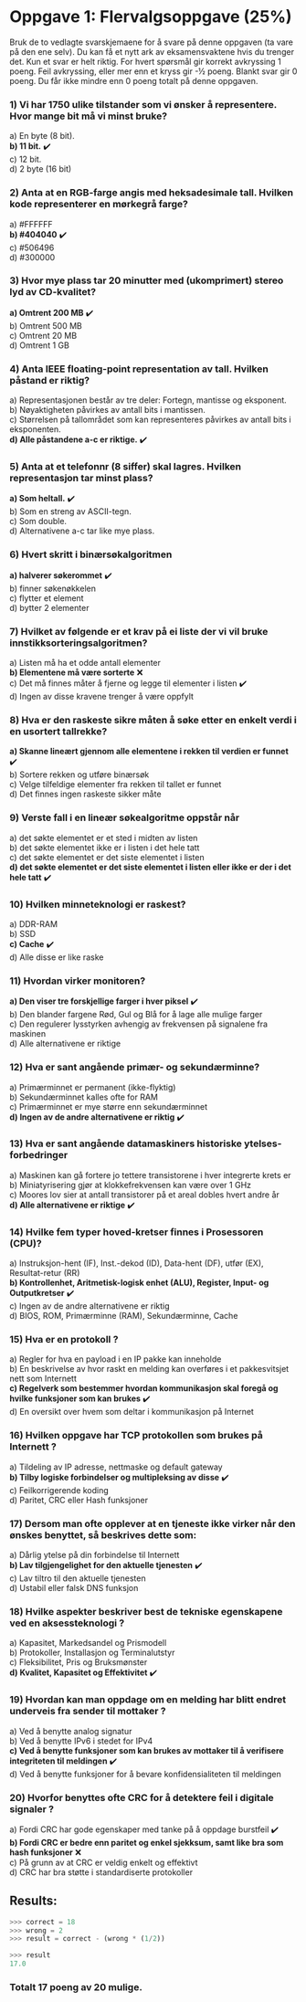 # Oppgave 1: Flervalgsoppgave (25%)

Bruk de to vedlagte svarskjemaene for å svare på denne oppgaven (ta vare på den ene selv). Du kan
få et nytt ark av eksamensvaktene hvis du trenger det. Kun et svar er helt riktig. For hvert
spørsmål gir korrekt avkryssing 1 poeng. Feil avkryssing, eller mer enn et kryss gir -½ poeng.
Blankt svar gir 0 poeng. Du får ikke mindre enn 0 poeng totalt på denne oppgaven.

### 1) Vi har 1750 ulike tilstander som vi ønsker å representere. Hvor mange bit må vi minst bruke?

a) En byte (8 bit).\
**b) 11 bit.** :heavy_check_mark:\
c) 12 bit.\
d) 2 byte (16 bit)

### 2) Anta at en RGB-farge angis med heksadesimale tall. Hvilken kode representerer en mørkegrå farge?

a) #FFFFFF\
**b) #404040** :heavy_check_mark:\
c) #506496\
d) #300000

### 3) Hvor mye plass tar 20 minutter med (ukomprimert) stereo lyd av CD-kvalitet?

**a) Omtrent 200 MB** :heavy_check_mark:\
b) Omtrent 500 MB\
c) Omtrent 20 MB\
d) Omtrent 1 GB

### 4) Anta IEEE floating-point representation av tall. Hvilken påstand er riktig?

a) Representasjonen består av tre deler: Fortegn, mantisse og eksponent.\
b) Nøyaktigheten påvirkes av antall bits i mantissen.\
c) Størrelsen på tallområdet som kan representeres påvirkes av antall bits i eksponenten.\
**d) Alle påstandene a-c er riktige.** :heavy_check_mark:

### 5) Anta at et telefonnr (8 siffer) skal lagres. Hvilken representasjon tar minst plass?

**a) Som heltall.** :heavy_check_mark:\
b) Som en streng av ASCII-tegn.\
c) Som double.\
d) Alternativene a-c tar like mye plass.

### 6) Hvert skritt i binærsøkalgoritmen

**a) halverer søkerommet** :heavy_check_mark:\
b) finner søkenøkkelen\
c) flytter et element\
d) bytter 2 elementer

### 7) Hvilket av følgende er et krav på ei liste der vi vil bruke innstikksorteringsalgoritmen?

a) Listen må ha et odde antall elementer\
**b) Elementene må være sorterte** :x:\
c) Det må finnes måter å fjerne og legge til elementer i listen :heavy_check_mark:\
d) Ingen av disse kravene trenger å være oppfylt

### 8) Hva er den raskeste sikre måten å søke etter en enkelt verdi i en usortert tallrekke?

**a) Skanne lineært gjennom alle elementene i rekken til verdien er funnet** :heavy_check_mark:\
b) Sortere rekken og utføre binærsøk\
c) Velge tilfeldige elementer fra rekken til tallet er funnet\
d) Det finnes ingen raskeste sikker måte

### 9) Verste fall i en lineær søkealgoritme oppstår når

a) det søkte elementet er et sted i midten av listen\
b) det søkte elementet ikke er i listen i det hele tatt\
c) det søkte elementet er det siste elementet i listen\
**d) det søkte elementet er det siste elementet i listen eller ikke er der i det hele tatt** :heavy_check_mark:

### 10) Hvilken minneteknologi er raskest?

a) DDR-RAM\
b) SSD\
**c) Cache** :heavy_check_mark:\
d) Alle disse er like raske

### 11) Hvordan virker monitoren?

**a) Den viser tre forskjellige farger i hver piksel** :heavy_check_mark:\
b) Den blander fargene Rød, Gul og Blå for å lage alle mulige farger\
c) Den regulerer lysstyrken avhengig av frekvensen på signalene fra maskinen\
d) Alle alternativene er riktige

### 12) Hva er sant angående primær- og sekundærminne?

a) Primærminnet er permanent (ikke-flyktig)\
b) Sekundærminnet kalles ofte for RAM\
c) Primærminnet er mye større enn sekundærminnet\
**d) Ingen av de andre alternativene er riktig** :heavy_check_mark:

### 13) Hva er sant angående datamaskiners historiske ytelses-forbedringer

a) Maskinen kan gå fortere jo tettere transistorene i hver integrerte krets er\
b) Miniatyrisering gjør at klokkefrekvensen kan være over 1 GHz\
c) Moores lov sier at antall transistorer på et areal dobles hvert andre år\
**d) Alle alternativene er riktige** :heavy_check_mark:

### 14) Hvilke fem typer hoved-kretser finnes i Prosessoren (CPU)?

a) Instruksjon-hent (IF), Inst.-dekod (ID), Data-hent (DF), utfør (EX), Resultat-retur (RR)\
**b) Kontrollenhet, Aritmetisk-logisk enhet (ALU), Register, Input- og Outputkretser** :heavy_check_mark:\
c) Ingen av de andre alternativene er riktig\
d) BIOS, ROM, Primærminne (RAM), Sekundærminne, Cache

### 15) Hva er en protokoll ?

a) Regler for hva en payload i en IP pakke kan inneholde\
b) En beskrivelse av hvor raskt en melding kan overføres i et pakkesvitsjet nett som Internett\
**c) Regelverk som bestemmer hvordan kommunikasjon skal foregå og hvilke funksjoner som kan brukes** :heavy_check_mark:\
d) En oversikt over hvem som deltar i kommunikasjon på Internet

### 16) Hvilken oppgave har TCP protokollen som brukes på Internett ?

a) Tildeling av IP adresse, nettmaske og default gateway\
**b) Tilby logiske forbindelser og multipleksing av disse** :heavy_check_mark:\
c) Feilkorrigerende koding\
d) Paritet, CRC eller Hash funksjoner

### 17) Dersom man ofte opplever at en tjeneste ikke virker når den ønskes benyttet, så beskrives dette som:

a) Dårlig ytelse på din forbindelse til Internett\
**b) Lav tilgjengelighet for den aktuelle tjenesten** :heavy_check_mark:\
c) Lav tiltro til den aktuelle tjenesten\
d) Ustabil eller falsk DNS funksjon

### 18) Hvilke aspekter beskriver best de tekniske egenskapene ved en aksessteknologi ?

a) Kapasitet, Markedsandel og Prismodell\
b) Protokoller, Installasjon og Terminalutstyr\
c) Fleksibilitet, Pris og Bruksmønster\
**d) Kvalitet, Kapasitet og Effektivitet** :heavy_check_mark:

### 19) Hvordan kan man oppdage om en melding har blitt endret underveis fra sender til mottaker ?

a) Ved å benytte analog signatur\
b) Ved å benytte IPv6 i stedet for IPv4\
**c) Ved å benytte funksjoner som kan brukes av mottaker til å verifisere integriteten til meldingen** :heavy_check_mark:\
d) Ved å benytte funksjoner for å bevare konfidensialiteten til meldingen

### 20) Hvorfor benyttes ofte CRC for å detektere feil i digitale signaler ?

a) Fordi CRC har gode egenskaper med tanke på å oppdage burstfeil :heavy_check_mark:\
**b) Fordi CRC er bedre enn paritet og enkel sjekksum, samt like bra som hash funksjoner** :x:\
c) På grunn av at CRC er veldig enkelt og effektivt\
d) CRC har bra støtte i standardiserte protokoller

## Results:

``` python
>>> correct = 18
>>> wrong = 2
>>> result = correct - (wrong * (1/2))

>>> result
17.0
```

### Totalt 17 poeng av 20 mulige.
